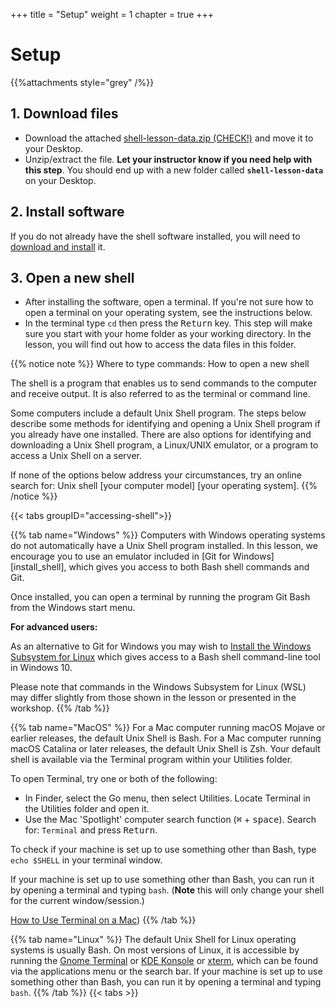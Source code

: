 +++
title = "Setup"
weight = 1
chapter = true
+++

# Setup

{{%attachments style="grey" /%}}

## 1. Download files

- Download the attached [shell-lesson-data.zip (CHECK!)](https://pawsey-internships.github.io/intro-unix-shell/0-setup/_index.files/shell-lesson-data.zip) and move it to your Desktop.
- Unzip/extract the file.
   **Let your instructor know if you need help with this step**.
   You should end up with a new folder called **`shell-lesson-data`** on your Desktop.

## 2. Install software
If you do not already have the shell software installed, you will need to
[download and install](https://carpentries.github.io/workshop-template/#shell) it.

## 3. Open a new shell

- After installing the software, open a terminal.
   If you're not sure how to open a terminal on your operating system, see the instructions below.
- In the terminal type `cd` then press the <kbd>Return</kbd> key.
   This step will make sure you start with your home folder as your working directory. In the lesson, you will find 
   out how to access the data files in this folder.

{{% notice note %}}
Where to type commands: How to open a new shell

The shell is a program that enables us to send commands to the computer and receive output.
It is also referred to as the terminal or command line.

Some computers include a default Unix Shell program.
The steps below describe some methods for identifying and opening
a Unix Shell program if you already have one installed.
There are also options for identifying and downloading a Unix Shell program,
a Linux/UNIX emulator, or a program to access a Unix Shell on a server.

If none of the options below address your circumstances,
try an online search for: Unix shell [your computer model] [your operating system].
{{% /notice %}}

{{< tabs groupID="accessing-shell">}}

{{% tab name="Windows" %}}
Computers with Windows operating systems do not automatically have a Unix Shell program
installed.
In this lesson, we encourage you to use an emulator included in [Git for Windows][install_shell],
which gives you access to both Bash shell commands and Git.

Once installed, you can open a terminal by running the program Git Bash from the Windows start
menu.

**For advanced users:**

As an alternative to Git for Windows you may wish to [Install the Windows Subsystem for Linux](https://docs.microsoft.com/en-us/windows/wsl/install-win10)
which gives access to a Bash shell command-line tool in Windows 10.

Please note that commands in the Windows Subsystem for Linux (WSL) may differ slightly
from those shown in the lesson or presented in the workshop.
{{% /tab %}}

{{% tab name="MacOS" %}}
For a Mac computer running macOS Mojave or earlier releases, the default Unix Shell is Bash.
For a Mac computer running macOS Catalina or later releases, the default Unix Shell is Zsh.
Your default shell is available via the Terminal program within your Utilities folder.

To open Terminal, try one or both of the following:
* In Finder, select the Go menu, then select Utilities.
  Locate Terminal in the Utilities folder and open it.
* Use the Mac 'Spotlight' computer search function (<kbd>⌘</kbd> + <kbd>space</kbd>).
  Search for: `Terminal` and press <kbd>Return</kbd>.

To check if your machine is set up to use something other than Bash,
type `echo $SHELL` in your terminal window.

If your machine is set up to use something other than Bash,
you can run it by opening a terminal and typing `bash`.
  (<b>Note</b> this will only change your shell for the current window/session.)

[How to Use Terminal on a Mac](http://www.macworld.co.uk/feature/mac-software/how-use-terminal-on-mac-3608274/))
{{% /tab %}}

{{% tab name="Linux" %}}
The default Unix Shell for Linux operating systems is usually Bash.
On most versions of Linux, it is accessible by running the
[Gnome Terminal](https://help.gnome.org/users/gnome-terminal/stable/) or [KDE Konsole](https://konsole.kde.org/) or [xterm](https://en.wikipedia.org/wiki/Xterm),
which can be found via the applications menu or the search bar.
If your machine is set up to use something other than Bash,
you can run it by opening a terminal and typing `bash`.
{{% /tab %}}
{{< tabs >}}

